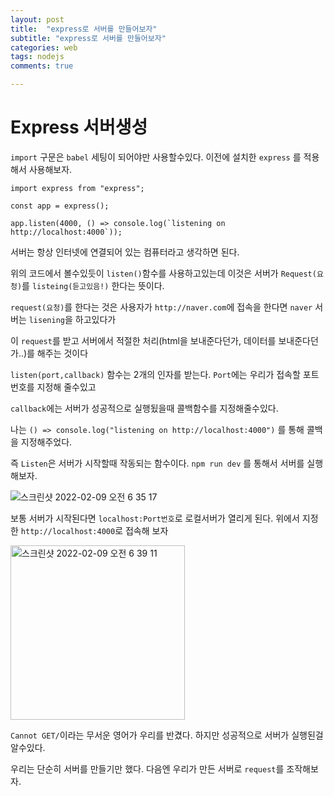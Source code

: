 ```yaml
---
layout: post
title:  "express로 서버를 만들어보자"
subtitle: "express로 서버를 만들어보자"
categories: web
tags: nodejs
comments: true

---
```


# Express 서버생성

`import` 구문은 `babel`  세팅이 되어야만 사용할수있다. 이전에 설치한 `express` 를 적용해서 사용해보자.

```
import express from "express";

const app = express();

app.listen(4000, () => console.log(`listening on http://localhost:4000`));
```

서버는 항상 인터넷에 연결되어 있는 컴퓨터라고 생각하면 된다. 

위의 코드에서 볼수있듯이 `listen()`함수를 사용하고있는데 이것은 서버가 `Request(요청)`를 `listeing(듣고있음!)` 한다는 뜻이다.

`request(요청)`를 한다는 것은 사용자가 `http://naver.com`에 접속을 한다면 `naver` 서버는 `lisening`을 하고있다가 

이 `request`를 받고 서버에서 적절한 처리(html을 보내준다던가, 데이터를 보내준다던가..)를 해주는 것이다 

`listen(port,callback)` 함수는 2개의 인자를 받는다. `Port`에는 우리가 접속할 포트번호를 지정해 줄수있고

`callback`에는 서버가 성공적으로 실행됬을때 콜백함수를 지정해줄수있다.

나는 `() => console.log("listening on http://localhost:4000")` 를 통해 콜백을 지정해주었다.

즉 `Listen`은 서버가 시작할때 작동되는 함수이다.  `npm run dev` 를 통해서 서버를 실행해보자. 

![스크린샷 2022-02-09 오전 6 35 17](https://user-images.githubusercontent.com/56789064/153079541-1eda8e88-35d3-4255-b41d-2e61573f528d.png)

보통 서버가 시작된다면 `localhost:Port번호`로 로컬서버가 열리게 된다. 위에서 지정한 `http://localhost:4000`로 접속해 보자

<img width="279" alt="스크린샷 2022-02-09 오전 6 39 11" src="https://user-images.githubusercontent.com/56789064/153080129-8b8011d8-091d-4202-b721-3202c1fcb62c.png">

`Cannot GET/`이라는 무서운 영어가 우리를 반겼다. 하지만 성공적으로 서버가 실행된걸 알수있다.

우리는 단순히 서버를 만들기만 했다. 다음엔 우리가 만든 서버로 `request`를 조작해보자.